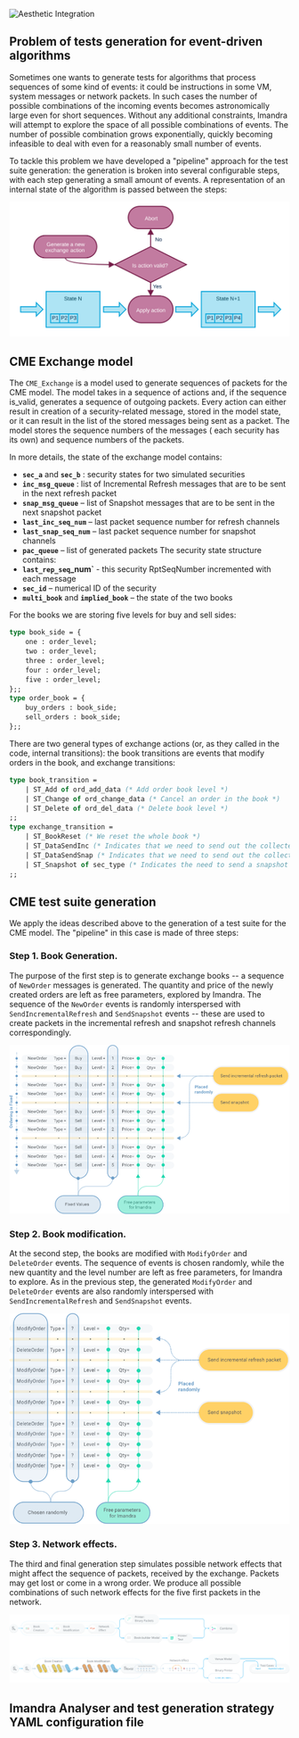 ![Aesthetic Integration](https://storage.googleapis.com/imandra-assets/images/docs/iml_cme_mdp_model.svg)

## Problem of tests generation for event-driven algorithms
Sometimes one wants to generate tests for algorithms that process sequences of
some kind of events: it could be instructions in some VM, system messages or
network packets. In such cases the number of possible combinations of the
incoming events becomes astronomically large even for short sequences.  Without
any additional constraints, Imandra will attempt to explore the space of all
possible combinations of events. The number of possible combination grows
exponentially, quickly becoming infeasible to deal with even for a reasonably
small number of events. 

To tackle this problem we have developed a "pipeline" approach for the test
suite generation: the generation is broken into several configurable steps,
with each step generating a small amount of events.  A representation of an
internal state of the algorithm is passed between the steps:

![Event generation](doc/images/Event_generation.svg)

## CME Exchange model 
The `CME_Exchange` is a model used to generate sequences of packets for the CME
model. The model takes in a sequence of actions and, if the sequence is_valid,
generates a sequence of outgoing packets. Every action can either result in
creation of a security-related message, stored in the model state, or it can
result in the list of the stored messages being sent as a packet. The model
stores the sequence numbers of the messages ( each security has its own) and
sequence numbers of the packets.

In more details, the state of the exchange model contains:
- **`sec_a`** and **`sec_b`** : security states for two simulated securities
- **`inc_msg_queue`** : list of Incremental Refresh messages that are to be sent in the next refresh packet
- **`snap_msg_queue`**  – list of Snapshot messages that are to be sent in the next snapshot packet
- **`last_inc_seq_num`** – last packet sequence number for refresh channels
- **`last_snap_seq_num`** – last packet sequence number for snapshot channels
- **`pac_queue`** – list of generated packets
The security state structure contains:
- **`last_rep_seq`_num`** -  this security RptSeqNumber incremented with each message
- **`sec_id`** – numerical ID of the security 
- **`multi_book`** and **`implied_book`**  – the state of the two books 

For the books we are storing five levels for buy and sell sides:
```ocaml
type book_side = {
    one : order_level;
    two : order_level;
    three : order_level;
    four : order_level;
    five : order_level;
};;
type order_book = {
    buy_orders : book_side;
    sell_orders : book_side;
};;
```

There are two general types of exchange actions (or, as they called in the code, internal transitions): 
the book transitions are events that modify orders in the book, and exchange transitions:

```ocaml
type book_transition =
	| ST_Add of ord_add_data (* Add order book level *)
	| ST_Change of ord_change_data (* Cancel an order in the book *)
	| ST_Delete of ord_del_data (* Delete book level *)
;;
type exchange_transition =
	| ST_BookReset (* We reset the whole book *)
	| ST_DataSendInc (* Indicates that we need to send out the collected incremental refresh messages *)
	| ST_DataSendSnap (* Indicates that we need to send out the collected snapshot refresh messages *)
	| ST_Snapshot of sec_type (* Indicates the need to send a snapshot message *)
;;
```

## CME test suite generation

We apply the ideas described above to the generation of a test suite for the
CME model.  The "pipeline" in this case is made of three steps: 


### Step 1. Book Generation.

The purpose of the first step is to generate exchange books -- a sequence of
`NewOrder` messages is generated. The quantity and price of the newly created
orders are left as free parameters, explored by Imandra.  The sequence of the
`NewOrder` events is randomly interspersed with `SendIncrementalRefresh` and
`SendSnapshot` events -- these are used to create packets in the incremental
refresh and snapshot refresh channels correspondingly.  

![Event generation](doc/images/BookCreation_1.svg)

### Step 2. Book modification.

At the second step, the books are modified with `ModifyOrder` and `DeleteOrder`
events. The sequence of events is chosen randomly, while the new quantity and
the level number are left as free parameters, for Imandra to explore.  As in
the previous step, the generated `ModifyOrder` and `DeleteOrder` events are
also randomly interspersed with `SendIncrementalRefresh` and `SendSnapshot`
events.

![Event generation](doc/images/BookModification_1.svg)

### Step 3. Network effects.

The third and final generation step simulates possible network effects that
might affect the sequence of packets, received by the exchange. Packets may get
lost or come in a wrong order. We produce all possible combinations of such
network effects for the five first packets in the network.

![Event generation](doc/images/TestgenDiagram_1.svg)


## Imandra Analyser and test generation strategy YAML configuration file
